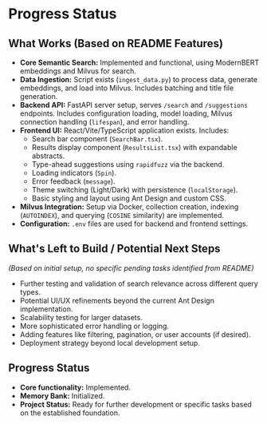 # Progress Status

## What Works (Based on README Features)

-   **Core Semantic Search:** Implemented and functional, using ModernBERT embeddings and Milvus for search.
-   **Data Ingestion:** Script exists (`ingest_data.py`) to process data, generate embeddings, and load into Milvus. Includes batching and title file generation.
-   **Backend API:** FastAPI server setup, serves `/search` and `/suggestions` endpoints. Includes configuration loading, model loading, Milvus connection handling (`lifespan`), and error handling.
-   **Frontend UI:** React/Vite/TypeScript application exists. Includes:
    -   Search bar component (`SearchBar.tsx`).
    -   Results display component (`ResultsList.tsx`) with expandable abstracts.
    -   Type-ahead suggestions using `rapidfuzz` via the backend.
    -   Loading indicators (`Spin`).
    -   Error feedback (`message`).
    -   Theme switching (Light/Dark) with persistence (`localStorage`).
    -   Basic styling and layout using Ant Design and custom CSS.
-   **Milvus Integration:** Setup via Docker, collection creation, indexing (`AUTOINDEX`), and querying (`COSINE` similarity) are implemented.
-   **Configuration:** `.env` files are used for backend and frontend settings.

## What's Left to Build / Potential Next Steps

*(Based on initial setup, no specific pending tasks identified from README)*

-   Further testing and validation of search relevance across different query types.
-   Potential UI/UX refinements beyond the current Ant Design implementation.
-   Scalability testing for larger datasets.
-   More sophisticated error handling or logging.
-   Adding features like filtering, pagination, or user accounts (if desired).
-   Deployment strategy beyond local development setup.

## Progress Status

-   **Core functionality:** Implemented.
-   **Memory Bank:** Initialized.
-   **Project Status:** Ready for further development or specific tasks based on the established foundation.
